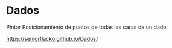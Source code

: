 # Dados
Pintar Posicionamiento de puntos de todas las caras de un dado


 https://seniorflacko.github.io/Dados/